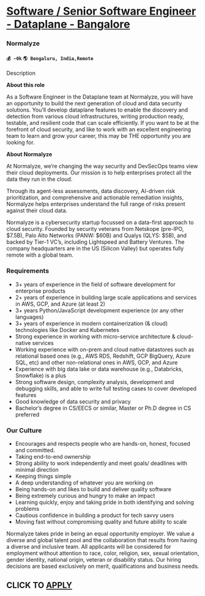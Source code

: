 # [Software / Senior Software Engineer - Dataplane - Bangalore](https://www.remotewlb.com/apply/software-senior-software-engineer-dataplane-bangalore)  
### Normalyze  
#### `💰 ~0k` `🌎 Bengaluru, India,Remote`  

Description

**About this role**

As a Software Engineer in the Dataplane team at Normalyze, you will have an opportunity to build the next generation of cloud and data security solutions. You’ll develop dataplane features to enable the discovery and detection from various cloud infrastructures, writing production ready, testable, and resilient code that can scale efficiently. If you want to be at the forefront of cloud security, and like to work with an excellent engineering team to learn and grow your career, this may be THE opportunity you are looking for.

  

 **About Normalyze**

At Normalyze, we’re changing the way security and DevSecOps teams view their cloud deployments. Our mission is to help enterprises protect all the data they run in the cloud.

  

Through its agent-less assessments, data discovery, AI-driven risk prioritization, and comprehensive and actionable remediation insights, Normalyze helps enterprises understand the full range of risks present against their cloud data.

Normalyze is a cybersecurity startup focussed on a data-first approach to cloud security. Founded by security veterans from Netskope (pre-IPO, $7.5B), Palo Alto Networks (PANW: $60B) and Qualys (QLYS: $5B), and backed by Tier-1 VC’s, including Lightspeed and Battery Ventures. The company headquarters are in the US (Silicon Valley) but operates fully remote with a global team.

  

  

### Requirements

  * 3+ years of experience in the field of software development for enterprise products
  * 2+ years of experience in building large scale applications and services in AWS, GCP, and Azure (at least 2)
  * 3+ years Python/JavaScript development experience (or any other languages)
  * 3+ years of experience in modern containerization (& cloud) technologies like Docker and Kubernetes
  * Strong experience in working with micro-service architecture & cloud-native services
  * Working experience with on-prem and cloud native datastores such as relational based ones (e.g., AWS RDS, Redshift, GCP BigQuery, Azure SQL, etc) and other non-relational ones in AWS, GCP, and Azure
  * Experience with big data lake or data warehouse (e.g., Databricks, Snowflake) is a plus
  * Strong software design, complexity analysis, development and debugging skills, and able to write full testing cases to cover developed features
  * Good knowledge of data security and privacy
  * Bachelor’s degree in CS/EECS or similar, Master or Ph.D degree in CS preferred

### Our Culture

  * Encourages and respects people who are hands-on, honest, focused and committed.
  * Taking end-to-end ownership
  * Strong ability to work independently and meet goals/ deadlines with minimal direction
  * Keeping things simple
  * A deep understanding of whatever you are working on
  * Being hands-on and likes to build and deliver quality software
  * Being extremely curious and hungry to make an impact
  * Learning quickly, enjoy and taking pride in both identifying and solving problems
  * Cautious confidence in building a product for tech savvy users
  * Moving fast without compromising quality and future ability to scale

Normalyze takes pride in being an equal opportunity employer. We value a diverse and global talent pool and the collaboration that results from having a diverse and inclusive team. All applicants will be considered for employment without attention to race, color, religion, sex, sexual orientation, gender identity, national origin, veteran or disability status. Our hiring decisions are based exclusively on merit, qualifications and business needs.

  
## CLICK TO [APPLY](https://www.remotewlb.com/apply/software-senior-software-engineer-dataplane-bangalore)


